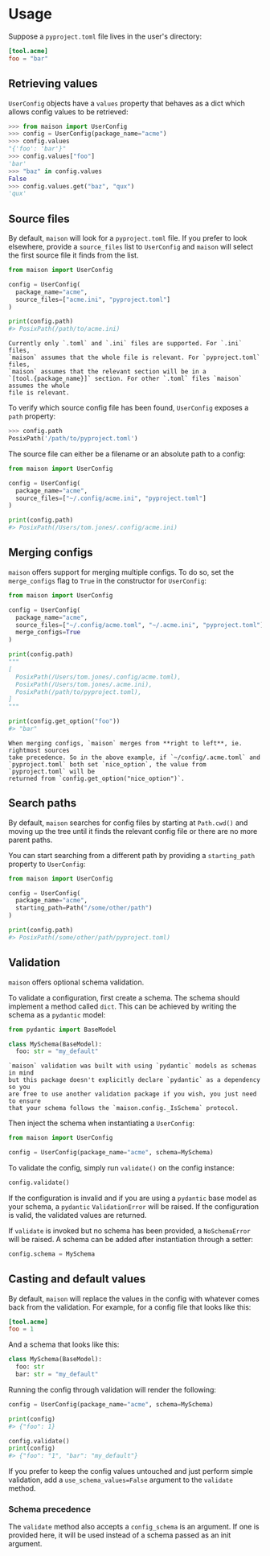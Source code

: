 # Usage

Suppose a `pyproject.toml` file lives in the user's directory:

```toml
[tool.acme]
foo = "bar"
```

## Retrieving values

`UserConfig` objects have a `values` property that behaves as a dict which
allows config values to be retrieved:

```python
>>> from maison import UserConfig
>>> config = UserConfig(package_name="acme")
>>> config.values
"{'foo': 'bar'}"
>>> config.values["foo"]
'bar'
>>> "baz" in config.values
False
>>> config.values.get("baz", "qux")
'qux'
```

## Source files

By default, `maison` will look for a `pyproject.toml` file. If you prefer to look
elsewhere, provide a `source_files` list to `UserConfig` and `maison` will select the
first source file it finds from the list.

```python
from maison import UserConfig

config = UserConfig(
  package_name="acme",
  source_files=["acme.ini", "pyproject.toml"]
)

print(config.path)
#> PosixPath(/path/to/acme.ini)
```

```{caution}
Currently only `.toml` and `.ini` files are supported. For `.ini` files,
`maison` assumes that the whole file is relevant. For `pyproject.toml` files,
`maison` assumes that the relevant section will be in a
`[tool.{package_name}]` section. For other `.toml` files `maison` assumes the whole
file is relevant.
```

To verify which source config file has been found, `UserConfig` exposes a
`path` property:

```python
>>> config.path
PosixPath('/path/to/pyproject.toml')
```

The source file can either be a filename or an absolute path to a config:

```python
from maison import UserConfig

config = UserConfig(
  package_name="acme",
  source_files=["~/.config/acme.ini", "pyproject.toml"]
)

print(config.path)
#> PosixPath(/Users/tom.jones/.config/acme.ini)
```

## Merging configs

`maison` offers support for merging multiple configs. To do so, set the `merge_configs`
flag to `True` in the constructor for `UserConfig`:

```python
from maison import UserConfig

config = UserConfig(
  package_name="acme",
  source_files=["~/.config/acme.toml", "~/.acme.ini", "pyproject.toml"],
  merge_configs=True
)

print(config.path)
"""
[
  PosixPath(/Users/tom.jones/.config/acme.toml),
  PosixPath(/Users/tom.jones/.acme.ini),
  PosixPath(/path/to/pyproject.toml),
]
"""

print(config.get_option("foo"))
#> "bar"
```

```{warning}
When merging configs, `maison` merges from **right to left**, ie. rightmost sources
take precedence. So in the above example, if `~/config/.acme.toml` and
`pyproject.toml` both set `nice_option`, the value from `pyproject.toml` will be
returned from `config.get_option("nice_option")`.
```

## Search paths

By default, `maison` searches for config files by starting at `Path.cwd()` and moving up
the tree until it finds the relevant config file or there are no more parent paths.

You can start searching from a different path by providing a `starting_path` property to
`UserConfig`:

```python
from maison import UserConfig

config = UserConfig(
  package_name="acme",
  starting_path=Path("/some/other/path")
)

print(config.path)
#> PosixPath(/some/other/path/pyproject.toml)
```

## Validation

`maison` offers optional schema validation.

To validate a configuration, first create a schema. The schema should implement
a method called `dict`. This can be achieved by writing the schema as a
`pydantic` model:

```python
from pydantic import BaseModel

class MySchema(BaseModel):
  foo: str = "my_default"
```

```{note}
`maison` validation was built with using `pydantic` models as schemas in mind
but this package doesn't explicitly declare `pydantic` as a dependency so you
are free to use another validation package if you wish, you just need to ensure
that your schema follows the `maison.config._IsSchema` protocol.
```

Then inject the schema when instantiating a `UserConfig`:

```python
from maison import UserConfig

config = UserConfig(package_name="acme", schema=MySchema)
```

To validate the config, simply run `validate()` on the config instance:

```python
config.validate()
```

If the configuration is invalid and if you are using a `pydantic` base model as
your schema, a `pydantic` `ValidationError` will be raised. If the configuration
is valid, the validated values are returned.

If `validate` is invoked but no schema has been provided, a `NoSchemaError` will
be raised. A schema can be added after instantiation through a setter:

```python
config.schema = MySchema
```

## Casting and default values

By default, `maison` will replace the values in the config with whatever comes back from
the validation. For example, for a config file that looks like this:

```toml
[tool.acme]
foo = 1
```

And a schema that looks like this:

```python
class MySchema(BaseModel):
  foo: str
  bar: str = "my_default"
```

Running the config through validation will render the following:

```python
config = UserConfig(package_name="acme", schema=MySchema)

print(config)
#> {"foo": 1}

config.validate()
print(config)
#> {"foo": "1", "bar": "my_default"}
```

If you prefer to keep the config values untouched and just perform simple validation,
add a `use_schema_values=False` argument to the `validate` method.

### Schema precedence

The `validate` method also accepts a `config_schema` is an argument. If one is provided here,
it will be used instead of a schema passed as an init argument.

